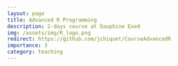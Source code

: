 ```yaml
---
layout: page
title: Advanced R Programming
description: 2-days course at Dauphine Exed
img: /assets/img/R_logo.png
redirect: https://github.com/jchiquet/CourseAdvancedR
importance: 3
category: teaching
---
```

